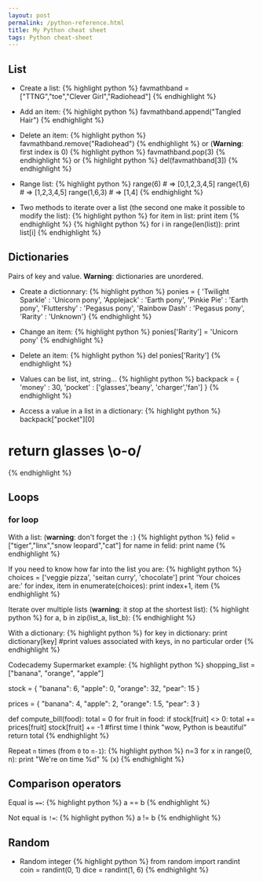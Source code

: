 ```yaml
---
layout: post
permalink: /python-reference.html
title: My Python cheat sheet
tags: Python cheat-sheet
---
```


## List
* Create a list:
{% highlight python %}
favmathband = ["TTNG","toe","Clever Girl","Radiohead"]
{% endhighlight %}

* Add an item:
{% highlight python %}
favmathband.append("Tangled Hair")
{% endhighlight %}

* Delete an item:
{% highlight python %}
favmathband.remove("Radiohead")
{% endhighlight %}
or (**Warning**: first index is 0)
{% highlight python %}
favmathband.pop(3)
{% endhighlight %}
or
{% highlight python %}
del(favmathband[3])
{% endhighlight %}

* Range list:
{% highlight python %}
range(6) # => [0,1,2,3,4,5]
range(1,6) # => [1,2,3,4,5]
range(1,6,3) # => [1,4]
{% endhighlight %}

* Two methods to iterate over a list (the second one make it possible to modify the list):
{% highlight python %}
for item in list:
    print item
{% endhighlight %}
{% highlight python %}
for i in range(len(list)):
    print list[i]
{% endhighlight %}


## Dictionaries
Pairs of key and value. **Warning**: dictionaries are unordered.
* Create a dictionnary:
{% highlight python %}
ponies = { 'Twilight Sparkle' : 'Unicorn pony',
'Applejack' : 'Earth pony',
'Pinkie Pie' : 'Earth pony',
'Fluttershy' : 'Pegasus pony',
'Rainbow Dash' : 'Pegasus pony',
'Rarity' : 'Unknown'}
{% endhighlight %}

* Change an item:
{% highlight python %}
ponies['Rarity'] = 'Unicorn pony'
{% endhighlight %}

* Delete an item:
{% highlight python %}
del ponies['Rarity']
{% endhighlight %}

* Values can be list, int, string...
{% highlight python %}
backpack = {
    'money' : 30,
    'pocket' : ['glasses','beany', 'charger','fan']
}
{% endhighlight %}

* Access a value in a list in a dictionary:
{% highlight python %}
backpack["pocket"][0]
# return glasses \o-o/
{% endhighlight %}


## Loops

### for loop
With a list: (**warning**: don't forget the `:`)
{% highlight python %}
felid = ["tiger","linx","snow leopard","cat"]
for name in felid:
    print name
{% endhighlight %}

If you need to know how far into the list you are:
{% highlight python %}
choices = ['veggie pizza', 'seitan curry', 'chocolate']
print 'Your choices are:'
for index, item in enumerate(choices):
    print index+1, item
{% endhighlight %}

Iterate over multiple lists (**warning**: it stop at the shortest list):
{% highlight python %}
for a, b in zip(list_a, list_b):
{% endhighlight %}

With a dictionary:
{% highlight python %}
for key in dictionary:
    print dictionary[key]
    #print values associated with keys, in no particular order
{% endhighlight %}

Codecademy Supermarket example:
{% highlight python %}
shopping_list = ["banana", "orange", "apple"]

stock = {
    "banana": 6,
    "apple": 0,
    "orange": 32,
    "pear": 15
}
    
prices = {
    "banana": 4,
    "apple": 2,
    "orange": 1.5,
    "pear": 3
}

def compute_bill(food):
    total = 0
    for fruit in food:
        if stock[fruit] <> 0:
            total += prices[fruit]
            stock[fruit] += -1
            #first time I think "wow, Python is beautiful"
    return total
{% endhighlight %}

Repeat `n` times (from `0` to `n-1`):
{% highlight python %}
n=3
for x in range(0, n):
    print "We're on time %d" % (x)
{% endhighlight %}

## Comparison operators
Equal is `==`:
{% highlight python %}
a == b
{% endhighlight %}

Not equal is `!=`:
{% highlight python %}
a != b
{% endhighlight %}

## Random

* Random integer
{% highlight python %}
from random import randint
coin = randint(0, 1)
dice = randint(1, 6)
{% endhighlight %}

